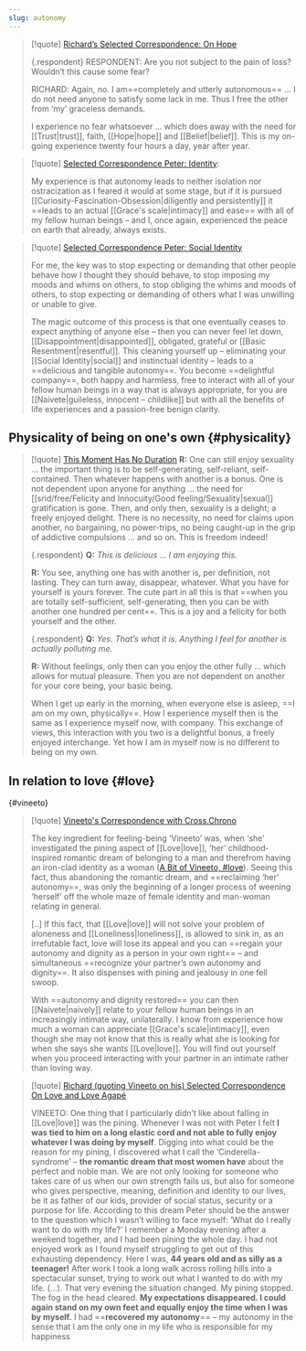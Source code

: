 ```yaml
---
slug: autonomy
---
```


> [!quote] [Richard’s Selected Correspondence: On Hope](https://www.actualfreedom.com.au/richard/selectedcorrespondence/sc-hope.htm)
> 
> {.respondent}
> RESPONDENT: Are you not subject to the pain of loss? Wouldn’t this cause some fear?
> 
> RICHARD: Again, no. I am==completely and utterly autonomous== ... I do not need anyone to satisfy some lack in me. Thus I free the other from ‘my’ graceless demands.
> 
> I experience no fear whatsoever ... which does away with the need for [[Trust|trust]], faith, [[Hope|hope]] and [[Belief|belief]]. This is my on-going experience twenty four hours a day, year after year.



> [!quote] [Selected Correspondence Peter: Identity](http://www.actualfreedom.com.au/actualism/peter/selected-correspondence/corr-identity.htm):
> 
> My experience is that autonomy leads to neither isolation nor ostracization as I feared it would at some stage, but if it is pursued [[Curiosity-Fascination-Obsession|diligently and persistently]] it ==leads to an actual [[Grace's scale|intimacy]] and ease== with all of my fellow human beings – and I, once again, experienced the peace on earth that already, always exists.

> [!quote] [Selected Correspondence Peter: Social Identity](https://actualfreedom.com.au/actualism/peter/selected-correspondence/corr-socialidentity2.htm)
> 
> For me, the key was to stop expecting or demanding that other people behave how I thought they should behave, to stop imposing my moods and whims on others, to stop obliging the whims and moods of others, to stop expecting or demanding of others what I was unwilling or unable to give.
> 
> The magic outcome of this process is that one eventually ceases to expect anything of anyone else – then you can never feel let down, [[Disappointment|disappointed]], obligated, grateful or [[Basic Resentment|resentful]]. This cleaning yourself up – eliminating your [[Social Identity|social]] and instinctual identity – leads to a ==delicious and tangible autonomy==. You become ==delightful company==, both happy and harmless, free to interact with all of your fellow human beings in a way that is always appropriate, for you are [[Naivete|guileless, innocent – childlike]] but with all the benefits of life experiences and a passion-free benign clarity.

## Physicality of being on one's own {#physicality}

> [!quote] [This Moment Has No Duration](https://www.actualfreedom.com.au/richard/audiotapeddialogues/thismomenthasnoduration.htm)
> **R:** One can still enjoy sexuality ... the important thing is to be self-generating, self-reliant, self-contained. Then whatever happens with another is a bonus. One is not dependent upon anyone for anything ... the need for [[srid/free/Felicity and Innocuity/Good feeling/Sexuality|sexual]] gratification is gone. Then, and only then, sexuality is a delight; a freely enjoyed delight. There is no necessity, no need for claims upon another, no bargaining, no power-trips, no being caught-up in the grip of addictive compulsions ... and so on. This is freedom indeed!
> 
> {.respondent}
> **Q:** _This is delicious ... I am enjoying this._
> 
> **R:** You see, anything one has with another is, per definition, not lasting. They can turn away, disappear, whatever. What you have for yourself is yours forever. The cute part in all this is that ==when you are totally self-sufficient, self-generating, then you can be with another one hundred per cent==. This is a joy and a felicity for both yourself and the other.
> 
> {.respondent}
> **Q:** _Yes. That’s what it is. Anything I feel for another is actually polluting me._
> 
> **R:** Without feelings, only then can you enjoy the other fully ... which allows for mutual pleasure. Then you are not dependent on another for your core being, your basic being.
> 
> When I get up early in the morning, when everyone else is asleep, ==I am on my own, physically==. How I experience myself then is the same as I experience myself now, with company. This exchange of views, this interaction with you two is a delightful bonus, a freely enjoyed interchange. Yet how I am in myself now is no different to being on my own.

## In relation to love {#love}

{#vineeto}
> [!quote] [Vineeto's Correspondence with Cross.Chrono](https://actualfreedom.com.au/actualism/actualvineeto/crosscrono.htm)
> 
> The key ingredient for feeling-being ‘Vineeto’ was, when ‘she’ investigated the pining aspect of [[Love|love]], ‘her’ childhood-inspired romantic dream of belonging to a man and therefrom having an iron-clad identity as a woman ([A Bit of Vineeto, \#love](https://actualfreedom.com.au/actualism/vineeto/vineeto.htm#love)). Seeing this fact, thus abandoning the romantic dream, and ==reclaiming ‘her’ autonomy==, was only the beginning of a longer process of weening ‘herself’ off the whole maze of female identity and man-woman relating in general.
> 
> [..] If this fact, that [[Love|love]] will not solve your problem of aloneness and [[Loneliness|loneliness]], is allowed to sink in, as an irrefutable fact, love will lose its appeal and you can ==regain your autonomy and dignity as a person in your own right== – and simultaneous ==recognize your partner’s own autonomy and dignity==. It also dispenses with pining and jealousy in one fell swoop.
> 
> With ==autonomy and dignity restored== you can then [[Naivete|naively]] relate to your fellow human beings in an increasingly intimate way, unilaterally. I know from experience how much a woman can appreciate [[Grace's scale|intimacy]], even though she may not know that this is really what she is looking for when she says she wants [[Love|love]]. You will find out yourself when you proceed interacting with your partner in an intimate rather than loving way.

> [!quote] [Richard (quoting Vineeto on his) Selected Correspondence On Love and Love Agapé](https://actualfreedom.com.au/richard/selectedcorrespondence/sc-love.htm)
> 
> VINEETO: One thing that I particularly didn’t like about falling in [[Love|love]] was the pining. Whenever I was not with Peter I felt **I was tied to him on a long elastic cord and not able to fully enjoy whatever I was doing by myself**. Digging into what could be the reason for my pining, I discovered what I call the ‘Cinderella-syndrome’ – **the romantic dream that most women have** about the perfect and noble man. We are not only looking for someone who takes care of us when our own strength fails us, but also for someone who gives perspective, meaning, definition and identity to our lives, be it as father of our kids, provider of social status, security or a purpose for life. According to this dream Peter should be the answer to the question which I wasn’t willing to face myself: ‘What do I really want to do with my life?’ I remember a Monday evening after a weekend together, and I had been pining the whole day. I had not enjoyed work as I found myself struggling to get out of this exhausting dependency. Here I was, **44 years old and as silly as a teenager!** After work I took a long walk across rolling hills into a spectacular sunset, trying to work out what I wanted to do with my life. (...). That very evening the situation changed. My pining stopped. The fog in the head cleared. **My expectations disappeared. I could again stand on my own feet and equally enjoy the time when I was by myself.** I had ==**recovered my autonomy**== – my autonomy in the sense that I am the only one in my life who is responsible for my happiness
